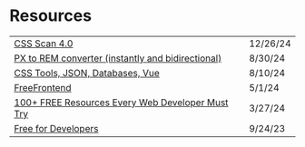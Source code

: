 # Resources

|                                                                                                                                               |          |
| --------------------------------------------------------------------------------------------------------------------------------------------- | -------- |
| [CSS Scan 4.0](https://gvrizzo.gumroad.com/l/cssscan/rammcodes?ref=dailydev)                                                                  | 12/26/24 |
| [PX to REM converter (instantly and bidirectional)](https://app.daily.dev/posts/px-to-rem-converter-instantly-and-bidirectional--bsvoolsjs)   | 8/30/24  |
| [CSS Tools, JSON, Databases, Vue](https://app.daily.dev/posts/css-tools-json-databases-vue-drgayuork)                                         | 8/10/24  |
| [FreeFrontend](https://freefrontend.com/)                                                                                                     | 5/1/24   |
| [100+ FREE Resources Every Web Developer Must Try](https://blog.stackademic.com/100-free-resources-every-web-developer-must-try-2fa9fa499ef5) | 3/27/24  |
| [Free for Developers](https://free-for.dev/#/)                                                                                                | 9/24/23  |
